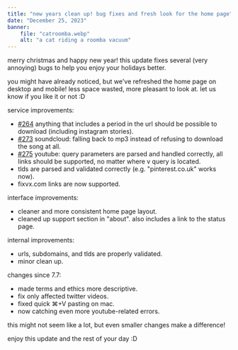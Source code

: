 ```yaml
---
title: "new years clean up! bug fixes and fresh look for the home page"
date: "December 25, 2023"
banner:
    file: "catroomba.webp"
    alt: "a cat riding a roomba vacuum"
---
```

merry christmas and happy new year! this update fixes several (very annoying) bugs to help you enjoy your holidays better.

you might have already noticed, but we've refreshed the home page on desktop and mobile! less space wasted, more pleasant to look at. let us know if you like it or not :D

service improvements:
- [#264](https://github.com/pfernandez98/cobalt/issues/264) anything that includes a period in the url should be possible to download (including instagram stories).
- [#273](https://github.com/pfernandez98/cobalt/issues/273) soundcloud: falling back to mp3 instead of refusing to download the song at all.
- [#275](https://github.com/pfernandez98/cobalt/issues/275) youtube: query parameters are parsed and handled correctly, all links should be supported, no matter where v query is located.
- tlds are parsed and validated correctly (e.g. "pinterest.co.uk" works now).
- fixvx.com links are now supported.

interface improvements:
- cleaner and more consistent home page layout.
- cleaned up support section in "about". also includes a link to the status page.

internal improvements:
- urls, subdomains, and tlds are properly validated.
- minor clean up.

changes since 7.7:
- made terms and ethics more descriptive.
- fix only affected twitter videos.
- fixed quick ⌘+V pasting on mac.
- now catching even more youtube-related errors.

this might not seem like a lot, but even smaller changes make a difference!

enjoy this update and the rest of your day :D